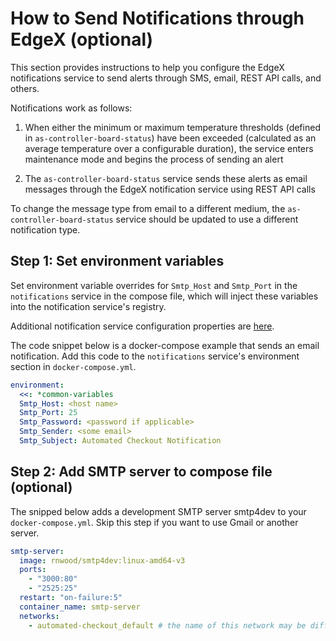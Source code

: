 # How to Send Notifications through EdgeX (optional)

This section provides instructions to help you configure the EdgeX notifications service to send alerts through SMS, email, REST API calls, and others.

Notifications work as follows:

1. When either the minimum or maximum temperature thresholds (defined in `as-controller-board-status`) have been exceeded (calculated as an average temperature over a configurable duration), the service enters maintenance mode and begins the process of sending an alert

2. The `as-controller-board-status` service sends these alerts as email messages through the EdgeX notification service using REST API calls

To change the message type from email to a different medium, the `as-controller-board-status` service should be updated to use a different notification type.

## Step 1: Set environment variables

Set environment variable overrides for `Smtp_Host` and `Smtp_Port` in the `notifications` service in the compose file, which will inject these variables into the notification service's registry.

Additional notification service configuration properties are [here](https://docs.edgexfoundry.org/1.2/api/supporting/Ch-APISupportingServicesAlerts/ "EdgeX Alerts & Notifications").

The code snippet below is a docker-compose example that sends an email notification. Add this code to the `notifications` service's environment section in `docker-compose.yml`.

```yaml
environment:
  <<: *common-variables
  Smtp_Host: <host name>
  Smtp_Port: 25
  Smtp_Password: <password if applicable>
  Smtp_Sender: <some email>
  Smtp_Subject: Automated Checkout Notification
```

## Step 2: Add SMTP server to compose file (optional)

The snipped below adds a development SMTP server smtp4dev to your `docker-compose.yml`.
Skip this step if you want to use Gmail or another server.

```yaml
smtp-server:
  image: rnwood/smtp4dev:linux-amd64-v3
  ports:
    - "3000:80"
    - "2525:25"
  restart: "on-failure:5"
  container_name: smtp-server
  networks:
    - automated-checkout_default # the name of this network may be different for your setup
```
